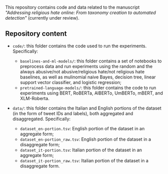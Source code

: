 This repository contains code and data related to the manuscript *"Addressing religious hate online: From taxonomy creation to automated detection"* (currently under review).

## Repository content

- `code/`: this folder contains the code used to run the experiments. Specifically:
  - `baselines-and-ml-models/`: this folder contains a set of notebooks to preprocess data and run experiments using the random and the always abusive/not abusive/religious hate/not religious hate baselines, as well as mulinomial naive Bayes, decision tree, linear support vector classifier, and logistic regression;
  - `pretrained-language-models/`: this folder contains the code to run experiments using BERT, RoBERTa, AlBERTo, UmBERTo, mBERT, and XLM-Roberta.

- `data/`: this folder contains the Italian and English portions of the dataset (in the form of tweet IDs and labels), both aggregated and disaggregated. Specifically:
  - `dataset_en-portion.tsv`: English portion of the dataset in an aggregate form;
  - `dataset_en-portion_raw.tsv`: English portion of the dataset in a disaggregate form;
  - `dataset_it-portion.tsv`: Italian portion of the dataset in an aggregate form;
  - `dataset_it-portion_raw.tsv`: Italian portion of the dataset in a disaggregate form.